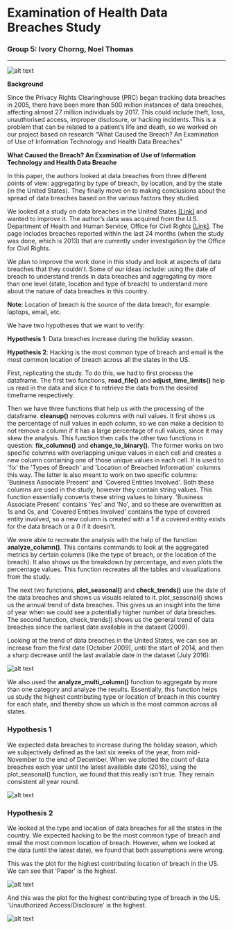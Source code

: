 # Examination of Health Data Breaches Study

### Group 5: Ivory Chorng, Noel Thomas

---
![alt text](https://github.com/noelthomas28/2022Fall_projects/blob/main/Tacit-Private-Healthcare-2.jpg)

**Background**

Since the Privacy Rights Clearinghouse (PRC) began tracking data breaches in 2005, there have been more than 500 million instances of data breaches, affecting almost 27 million individuals by 2017. This could include theft, loss, unauthorised access, improper disclosure, or hacking incidents. This  is a problem that can be related to a patient’s life and death, so we worked on our project based on research “What Caused the Breach? An Examination of Use of Information Technology and Health Data Breaches”

**What Caused the Breach? An Examination of Use of Information Technology and Health Data Breache**

In this paper, the authors looked at data breaches from three different points of view: aggregating by type of breach, by location, and by the state (in the United States). They finally move on to making conclusions about the spread of data breaches based on the various factors they studied.

We looked at a study on data breaches in the United States [[Link]](https://www.ncbi.nlm.nih.gov/pmc/articles/PMC4272442/) and 
wanted to improve it. The author’s data was acquired from the U.S. Department of Health and Human Service, Office for 
Civil Rights [[Link]](https://ocrportal.hhs.gov/ocr/breach/breach_report.jsf). The page includes 
breaches reported within the last 24 months (when the study was done, which is 2013) that are currently under 
investigation by the Office for Civil Rights.

We plan to improve the work done in this study and look at aspects of data breaches that they couldn't. Some of our 
ideas include: using the date of breach to understand trends in data breaches and aggregating by more than one level
(state, location and type of breach) to understand more about the nature of data breaches in this country.

**Note**: Location of breach is the source of the data breach, for example: laptops, email, etc.

We have two hypotheses that we want to verify:

**Hypothesis 1**: Data breaches increase during the holiday season.

**Hypothesis 2**: Hacking is the most common type of breach and email is the most common location of breach across all 
the states in the US.



First, replicating the study. To do this, we had to first process the dataframe. The first two functions, **read_file()** 
and **adjust_time_limits()** help us read in the data and slice it to retrieve the data from the desired timeframe 
respectively.

Then we have three functions that help us with the processing of the dataframe. __cleanup()__ removes columns 
with null values. It first shows us the percentage of null values in each column, so we can make a decision to not 
remove a column if it has a large percentage of null values, since it may skew the analysis. This function then calls 
the other two functions in question: __fix_columns()__ and __change_to_binary()__. The former works on two specific columns 
with overlapping unique values in each cell and creates a new column containing one of those unique values in each 
cell. It is used to 'fix' the 'Types of Breach' and 'Location of Breached Information' columns this way. The latter is 
also meant to work on two specific columns: 'Business Associate Present' and 'Covered Entities Involved'. Both these 
columns are used in the study, however they contain string values. This function essentially converts these string 
values to binary. 'Business Associate Present' contains 'Yes' and 'No', and so these are overwritten as 1s and 0s, and 
'Covered Entities Involved' contains the type of covered entity involved, so a new column is created with a 1 if a 
covered entity exists for the data breach or a 0 if it doesn't.

We were able to recreate the analysis with the help of the function __analyze_column()__. This contains commands to look at 
the aggregated metrics by certain columns (like the type of breach, or the location of the breach). It also shows us 
the breakdown by percentage, and even plots the percentage values. This function recreates all the tables and 
visualizations from the study.

The next two functions, __plot_seasonal()__ and __check_trends()__ use the date of the data breaches and shows us 
visuals related to it. plot_seasonal() shows us the annual trend of data breaches. This gives us an insight into the 
time of year when we could see a potentially higher number of data breaches. The second function, check_trends() shows 
us the general trend of data breaches since the earliest date available in the dataset (2009).

Looking at the trend of data breaches in the United States, we can see an increase from the first date (October 2009), 
until the start of 2014, and then a sharp decrease until the last available date in the dataset (July 2016):

![alt text](https://github.com/noelthomas28/2022Fall_projects/blob/main/Trend.png "Number of data breaches in the US")


We also used the __analyze_multi_column()__ function to aggregate by more than one category and analyze the results. 
Essentially, this function helps us study the highest contributing type or location of breach in this country for each 
state, and thereby show us which is the most common across all states.


### Hypothesis 1

We expected data breaches to increase during the holiday season, which we subjectively defined as the last six weeks of 
the year, from mid-November to the end of December. When we plotted the count of data breaches each year until the 
latest available date (2016), using the plot_seasonal() function, we found that this really isn't true. They remain 
consistent all year round.

![alt text](https://github.com/noelthomas28/2022Fall_projects/blob/main/Seasonal.png "Count of data breaches each year")

### Hypothesis 2

We looked at the type and location of data breaches for all the states in the country. We expected hacking to be the 
most common type of breach and email the most common location of breach. However, when we looked at the data (until 
the latest date), we found that both assumptions were wrong.

This was the plot for the highest contributing location of breach in the US. We can see that 'Paper' is the highest.

![alt text](https://github.com/noelthomas28/2022Fall_projects/blob/main/Location%20of%20Breach.png "Highest contributing location of breach")


And this was the plot for the highest contributing type of breach in the US. 'Unauthorized Access/Disclosure' is 
the highest.

![alt text](https://github.com/noelthomas28/2022Fall_projects/blob/main/Type%20of%20Breach.png "Highest contributing type of breach")
